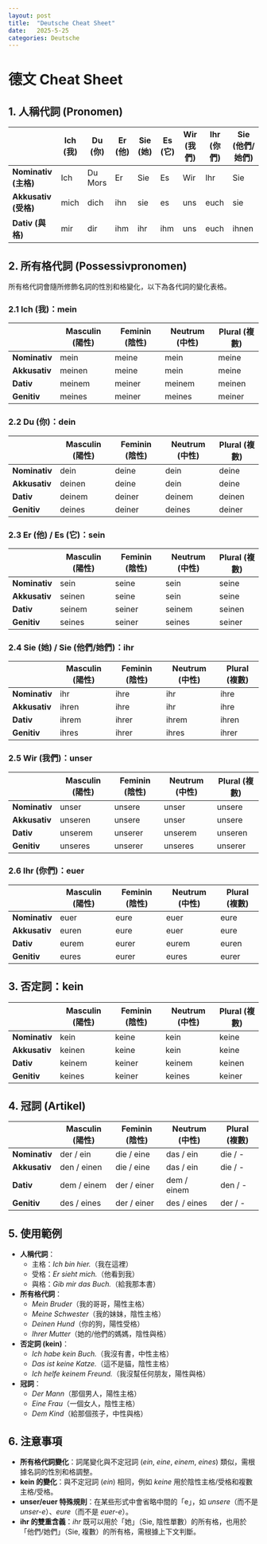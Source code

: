```yaml
---
layout: post
title:  "Deutsche Cheat Sheet"
date:   2025-5-25
categories: Deutsche
---
```


<!-- 流量追蹤 -->
<script src="{{ '/assets/js/momo-script.js' | relative_url }}"></script>

# 德文 Cheat Sheet

## 1. 人稱代詞 (Pronomen)

|           | Ich (我) | Du (你) | Er (他) | Sie (她) | Es (它) | Wir (我們) | Ihr (你們) | Sie (他們/她們) |
|-----------|----------|---------|---------|---------|---------|-----------|-----------|---------------|
| **Nominativ (主格)** | Ich      | Du Mors      | Er      | Sie     | Es      | Wir       | Ihr       | Sie           |
| **Akkusativ (受格)** | mich     | dich    | ihn     | sie     | es      | uns       | euch      | sie           |
| **Dativ (與格)**     | mir      | dir     | ihm     | ihr     | ihm     | uns       | euch      | ihnen         |

## 2. 所有格代詞 (Possessivpronomen)

所有格代詞會隨所修飾名詞的性別和格變化，以下為各代詞的變化表格。

### 2.1 Ich (我)：mein
|              | Masculin (陽性) | Feminin (陰性) | Neutrum (中性) | Plural (複數) |
|--------------|-----------------|----------------|----------------|---------------|
| **Nominativ** | mein            | meine          | mein           | meine         |
| **Akkusativ** | meinen          | meine          | mein           | meine         |
| **Dativ**     | meinem          | meiner         | meinem         | meinen        |
| **Genitiv**   | meines          | meiner         | meines         | meiner        |

### 2.2 Du (你)：dein
|              | Masculin (陽性) | Feminin (陰性) | Neutrum (中性) | Plural (複數) |
|--------------|-----------------|----------------|----------------|---------------|
| **Nominativ** | dein            | deine          | dein           | deine         |
| **Akkusativ** | deinen          | deine          | dein           | deine         |
| **Dativ**     | deinem          | deiner         | deinem         | deinen        |
| **Genitiv**   | deines          | deiner         | deines         | deiner        |

### 2.3 Er (他) / Es (它)：sein
|              | Masculin (陽性) | Feminin (陰性) | Neutrum (中性) | Plural (複數) |
|--------------|-----------------|----------------|----------------|---------------|
| **Nominativ** | sein            | seine          | sein           | seine         |
| **Akkusativ** | seinen          | seine          | sein           | seine         |
| **Dativ**     | seinem          | seiner         | seinem         | seinen        |
| **Genitiv**   | seines          | seiner         | seines         | seiner        |

### 2.4 Sie (她) / Sie (他們/她們)：ihr
|              | Masculin (陽性) | Feminin (陰性) | Neutrum (中性) | Plural (複數) |
|--------------|-----------------|----------------|----------------|---------------|
| **Nominativ** | ihr             | ihre           | ihr            | ihre          |
| **Akkusativ** | ihren           | ihre           | ihr            | ihre          |
| **Dativ**     | ihrem           | ihrer          | ihrem          | ihren         |
| **Genitiv**   | ihres           | ihrer          | ihres          | ihrer         |

### 2.5 Wir (我們)：unser
|              | Masculin (陽性) | Feminin (陰性) | Neutrum (中性) | Plural (複數) |
|--------------|-----------------|----------------|----------------|---------------|
| **Nominativ** | unser           | unsere         | unser          | unsere        |
| **Akkusativ** | unseren         | unsere         | unser          | unsere        |
| **Dativ**     | unserem         | unserer        | unserem        | unseren       |
| **Genitiv**   | unseres         | unserer        | unseres        | unserer       |

### 2.6 Ihr (你們)：euer
|              | Masculin (陽性) | Feminin (陰性) | Neutrum (中性) | Plural (複數) |
|--------------|-----------------|----------------|----------------|---------------|
| **Nominativ** | euer            | eure           | euer           | eure          |
| **Akkusativ** | euren           | eure           | euer           | eure          |
| **Dativ**     | eurem           | eurer          | eurem          | euren         |
| **Genitiv**   | eures           | eurer          | eures          | eurer         |

## 3. 否定詞：kein
|              | Masculin (陽性) | Feminin (陰性) | Neutrum (中性) | Plural (複數) |
|--------------|-----------------|----------------|----------------|---------------|
| **Nominativ** | kein            | keine          | kein           | keine         |
| **Akkusativ** | keinen          | keine          | kein           | keine         |
| **Dativ**     | keinem          | keiner         | keinem         | keinen        |
| **Genitiv**   | keines          | keiner         | keines         | keiner        |

## 4. 冠詞 (Artikel)

|              | Masculin (陽性) | Feminin (陰性) | Neutrum (中性) | Plural (複數) |
|--------------|-----------------|----------------|----------------|---------------|
| **Nominativ** | der / ein       | die / eine     | das / ein      | die / -       |
| **Akkusativ** | den / einen     | die / eine     | das / ein      | die / -       |
| **Dativ**     | dem / einem     | der / einer    | dem / einem    | den / -       |
| **Genitiv**   | des / eines     | der / einer    | des / eines    | der / -       |

## 5. 使用範例
- **人稱代詞**：
  - 主格：*Ich bin hier.*（我在這裡）
  - 受格：*Er sieht mich.*（他看到我）
  - 與格：*Gib mir das Buch.*（給我那本書）
- **所有格代詞**：
  - *Mein Bruder*（我的哥哥，陽性主格）
  - *Meine Schwester*（我的妹妹，陰性主格）
  - *Deinen Hund*（你的狗，陽性受格）
  - *Ihrer Mutter*（她的/他們的媽媽，陰性與格）
- **否定詞 (kein)**：
  - *Ich habe kein Buch.*（我沒有書，中性主格）
  - *Das ist keine Katze.*（這不是貓，陰性主格）
  - *Ich helfe keinem Freund.*（我沒幫任何朋友，陽性與格）
- **冠詞**：
  - *Der Mann*（那個男人，陽性主格）
  - *Eine Frau*（一個女人，陰性主格）
  - *Dem Kind*（給那個孩子，中性與格）

## 6. 注意事項
- **所有格代詞變化**：詞尾變化與不定冠詞 (*ein*, *eine*, *einem*, *eines*) 類似，需根據名詞的性別和格調整。
- **kein 的變化**：與不定冠詞 (*ein*) 相同，例如 *keine* 用於陰性主格/受格和複數主格/受格。
- **unser/euer 特殊規則**：在某些形式中會省略中間的「e」，如 *unsere*（而不是 *unser-e*）、*eure*（而不是 *euer-e*）。
- **ihr 的雙重含義**：*ihr* 既可以用於「她」（Sie, 陰性單數）的所有格，也用於「他們/她們」（Sie, 複數）的所有格，需根據上下文判斷。